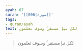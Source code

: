 ```yaml
---
ayah: 67
surah: '[[006|سورة]]'
tags:
- quran/ayah
text: لكل نبإ مستقر ۚ وسوف تعلمون
---
```

> لكل نبإ مستقر ۚ وسوف تعلمون
